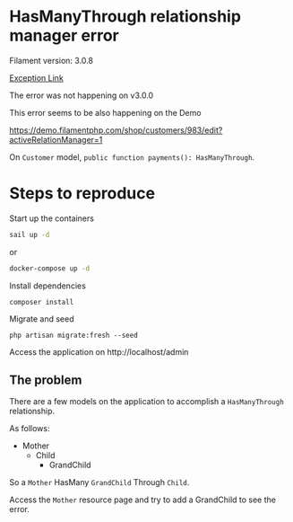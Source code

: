 # HasManyThrough relationship manager error

Filament version: 3.0.8

[Exception Link](https://flareapp.io/share/W7z8XNVm)

The error was not happening on v3.0.0

This error seems to be also happening on the Demo

https://demo.filamentphp.com/shop/customers/983/edit?activeRelationManager=1

On `Customer` model, `public function payments(): HasManyThrough`.

# Steps to reproduce
Start up the containers
```bash
sail up -d
```
or
```bash
docker-compose up -d
```
Install dependencies
```
composer install
```

Migrate and seed

```
php artisan migrate:fresh --seed
```
Access the application on http://localhost/admin

## The problem

There are a few models on the application to accomplish a `HasManyThrough` relationship.

As follows:

- Mother
    - Child
        - GrandChild

So a `Mother` HasMany `GrandChild` Through `Child`.

Access the `Mother` resource page and try to add a GrandChild to see the error.